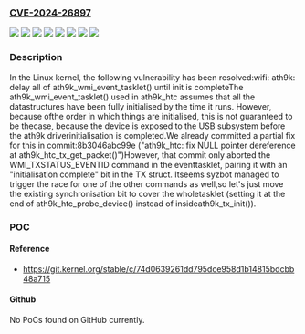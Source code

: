 ### [CVE-2024-26897](https://cve.mitre.org/cgi-bin/cvename.cgi?name=CVE-2024-26897)
![](https://img.shields.io/static/v1?label=Product&message=Linux&color=blue)
![](https://img.shields.io/static/v1?label=Version&message=&color=brightgreen)
![](https://img.shields.io/static/v1?label=Version&message=5.17%20&color=brightgreen)
![](https://img.shields.io/static/v1?label=Version&message=735aefae7b68025cd04c482a940c0f6fc6797a63%20&color=brightgreen)
![](https://img.shields.io/static/v1?label=Version&message=78c8397132dd4735ac6a7b5a651302f0b9f264ad%20&color=brightgreen)
![](https://img.shields.io/static/v1?label=Version&message=7bbc1a50a7963f14048f0e54b0b73159f86d4ea3%20&color=brightgreen)
![](https://img.shields.io/static/v1?label=Version&message=8b3046abc99eefe11438090bcc4ec3a3994b55d0%20&color=brightgreen)
![](https://img.shields.io/static/v1?label=Vulnerability&message=n%2Fa&color=blue)

### Description

In the Linux kernel, the following vulnerability has been resolved:wifi: ath9k: delay all of ath9k_wmi_event_tasklet() until init is completeThe ath9k_wmi_event_tasklet() used in ath9k_htc assumes that all the datastructures have been fully initialised by the time it runs. However, because ofthe order in which things are initialised, this is not guaranteed to be thecase, because the device is exposed to the USB subsystem before the ath9k driverinitialisation is completed.We already committed a partial fix for this in commit:8b3046abc99e ("ath9k_htc: fix NULL pointer dereference at ath9k_htc_tx_get_packet()")However, that commit only aborted the WMI_TXSTATUS_EVENTID command in the eventtasklet, pairing it with an "initialisation complete" bit in the TX struct. Itseems syzbot managed to trigger the race for one of the other commands as well,so let's just move the existing synchronisation bit to cover the wholetasklet (setting it at the end of ath9k_htc_probe_device() instead of insideath9k_tx_init()).

### POC

#### Reference
- https://git.kernel.org/stable/c/74d0639261dd795dce958d1b14815bdcbb48a715

#### Github
No PoCs found on GitHub currently.

